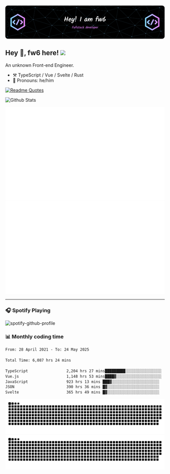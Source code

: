 ![Header](github-header-image.png)

## Hey 👋, fw6 here! <img src="https://github.githubassets.com/images/mona-whisper.gif" height="24" />


An unknown Front-end Engineer.

-   :hammer_and_pick: TypeScript / Vue / Svelte / Rust
-   :man: Pronouns: he/him


[![Readme Quotes](https://quotes-github-readme.vercel.app/api?type=horizontal&theme=algolia)](https://github.com/piyushsuthar/github-readme-quotes)



![Github Stats](https://github-readme-stats.vercel.app/api?username=fw6&bg_color=30,e96443,904e95&title_color=fff&text_color=fff)

![](https://raw.githubusercontent.com/fw6/github-stats-transparent/output/generated/overview.svg)
![](https://raw.githubusercontent.com/fw6/github-stats-transparent/output/generated/languages.svg)


---

### 🎧 Spotify Playing

<!-- ![spotify-github-profile](/img/default.svg) -->

![spotify-github-profile](https://spotify-github-profile.vercel.app/api/view.svg?uid=r6wn4hdvypv0lkzyrj0e0pjct&cover_image=true&theme=default&show_offline=true&background_color=9a10ad&interchange=true&bar_color_cover=true)



### :bar_chart: Monthly coding time 

<!--START_SECTION:waka-->

```txt
From: 28 April 2021 - To: 24 May 2025

Total Time: 6,087 hrs 24 mins

TypeScript                 2,204 hrs 27 mins█████████░░░░░░░░░░░░░░░░   36.21 %
Vue.js                     1,148 hrs 53 mins████▓░░░░░░░░░░░░░░░░░░░░   18.87 %
JavaScript                 923 hrs 13 mins ███▓░░░░░░░░░░░░░░░░░░░░░   15.17 %
JSON                       390 hrs 36 mins █▓░░░░░░░░░░░░░░░░░░░░░░░   06.42 %
Svelte                     365 hrs 49 mins █▓░░░░░░░░░░░░░░░░░░░░░░░   06.01 %
```

<!--END_SECTION:waka-->




![github contribution grid snake animation](https://raw.githubusercontent.com/platane/platane/output/github-contribution-grid-snake-dark.svg#gh-dark-mode-only)![github contribution grid snake animation](https://raw.githubusercontent.com/platane/platane/output/github-contribution-grid-snake.svg#gh-light-mode-only)
